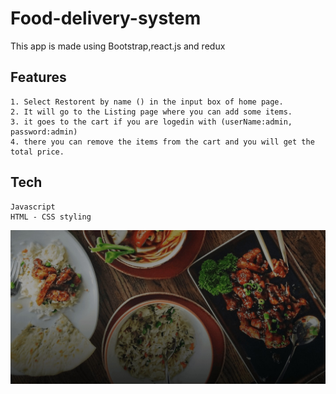 # Food-delivery-system
This app is made using Bootstrap,react.js and redux

## Features
```
1. Select Restorent by name () in the input box of home page.
2. It will go to the Listing page where you can add some items.
3. it goes to the cart if you are logedin with (userName:admin, password:admin)
4. there you can remove the items from the cart and you will get the total price.
```


## Tech
```
Javascript
HTML - CSS styling
```
   ![imgtag](https://raw.githubusercontent.com/Abhishek9608/Food-delivery-system/master/food-delivery-app/public/Image/hotel_banner.jpeg)

 

